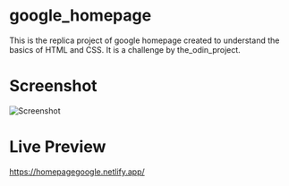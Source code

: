 
# google_homepage

This is the replica project of google homepage created to understand the basics of HTML and CSS. It is a challenge by the_odin_project.

# Screenshot
![Screenshot](https://user-images.githubusercontent.com/71252906/123112734-94e3c680-d45b-11eb-961b-9dc4d44b25c7.jpg)

# Live Preview
https://homepagegoogle.netlify.app/
